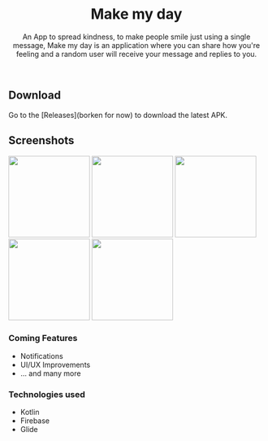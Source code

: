 <h1 align="center">Make my day</h1>

<p align="center">  
An App to spread kindness, to make people smile just using a single message, Make my day is an application where you can share how you're feeling and a random user will receive your message and replies to you.

</p>
</br>

## Download
Go to the [Releases](borken for now) to download the latest APK.

## Screenshots

<img src="https://user-images.githubusercontent.com/52043419/98465379-b6ef4800-21ee-11eb-86ca-124a004674d3.jpg" width=160>
<img src="https://user-images.githubusercontent.com/52043419/98465391-cd959f00-21ee-11eb-8dd9-01abb931f0c2.jpg" width=160>
<img src="https://user-images.githubusercontent.com/52043419/98465393-cf5f6280-21ee-11eb-863f-16c7a608b7b8.jpg" width=160>
<img src="https://user-images.githubusercontent.com/52043419/98465395-cff7f900-21ee-11eb-9963-6cd269d70826.jpg" width=160>
<img src="https://user-images.githubusercontent.com/52043419/98465396-d1292600-21ee-11eb-9ab4-a3899ce65630.jpg" width=160>

### Coming Features

* Notifications
* UI/UX Improvements
* … and many more

### Technologies used
* Kotlin
* Firebase
* Glide
